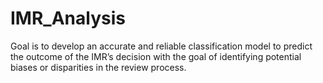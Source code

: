 # IMR_Analysis
Goal is to develop an accurate and reliable classification model to predict the outcome of the IMR’s decision with the goal of identifying potential biases or disparities in the review process.
